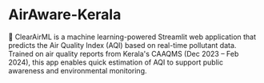 # AirAware-Kerala
🧠 ClearAirML is a machine learning-powered Streamlit web application that predicts the Air Quality Index (AQI) based on real-time pollutant data. Trained on air quality reports from Kerala's CAAQMS (Dec 2023 – Feb 2024), this app enables quick estimation of AQI to support public awareness and environmental monitoring.
